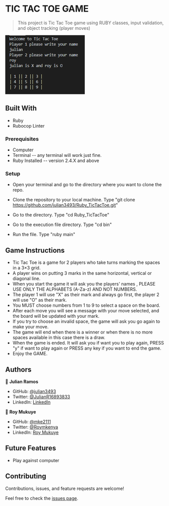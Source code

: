 # TIC TAC TOE GAME

> This project is Tic Tac Toe game using RUBY classes, input validation, and object tracking (player moves)



![screenshot](./img/Screenshot_1.png)


## Built With

- Ruby
- Rubocop Linter

### Prerequisites

- Computer
- Terminal -- any terminal will work just fine.
- Ruby Installed -- version 2.4.X and above

### Setup

- Open your terminal and go to the directory where you want to clone the repo.

- Clone the repository to your local machine. Type "git clone https://github.com/julian3493/Ruby_TicTacToe.git"

- Go to the directory. Type "cd Ruby_TicTacToe"

- Go to the execution file directory. Type "cd bin"

- Run the file. Type "ruby main"

## Game Instructions

- Tic Tac Toe is a game for 2 players who take turns marking the spaces in a 3×3 grid.
- A player wins on putting 3 marks in the same horizontal, vertical or diagonal line.
- When you start the game it will ask you the players' names , PLEASE USE ONLY THE ALPHABETS (A-Za-z) AND NOT NUMBERS.
- The player 1 will use "X" as their mark and always go first, the player 2 will use "O" as their mark.
- You MUST choose numbers from 1 to 9 to select a space on the board.
- After each move you will see a message with your move selected, and the board will be updated with your mark.
- If you try to choose an invalid space, the game will ask you go again to make your move.
- The game will end when there is a winner or when there is no more spaces available in this case there is a draw.
- When the game is ended. It will ask you if want you to play again, PRESS "y" if want to play again or PRESS any key if you want to end the game.
- Enjoy the GAME.


## Authors

👤 **Julian Ramos**

- GitHub: [@julian3493](https://github.com/julian3493)
- Twitter: [@JulianR16893833](https://twitter.com/JulianR16893833)
- LinkedIn: [LinkedIn](https://www.linkedin.com/in/juli%C3%A1n-ricardo-ramos-arevalo-3868ba135/)


👤 **Roy Mukuye**

- GitHub: [@mke2111](https://github.com/mke2111)
- Twitter: [@Roymkenya](https://twitter.com/Roymkenya)
- LinkedIn: [Roy Mukuye](https://www.linkedin.com/in/roy-mukuye-42b07b1b4)

## Future Features

* Play against computer


## Contributing

Contributions, issues, and feature requests are welcome!

Feel free to check the [issues page](https://github.com/julian3493/Ruby_TicTacToe/issue).
